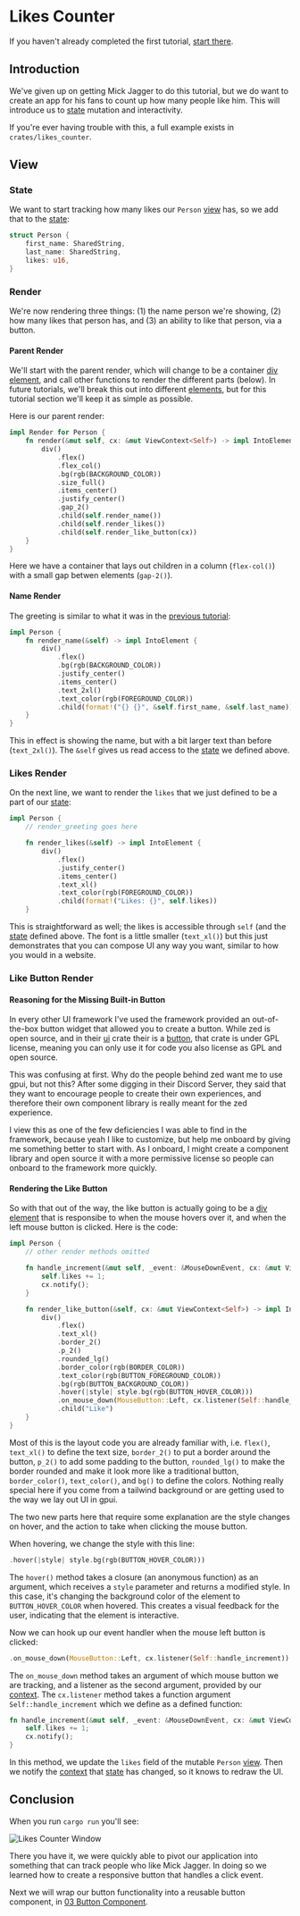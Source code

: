 # Likes Counter

If you haven't already completed the first tutorial, [start there](01-hello-world.md).

## Introduction

We've given up on getting Mick Jagger to do this tutorial, but we do want to create an app for his fans to count up how many people like him. This will introduce us to [state](dictionary.md) mutation and interactivity.

If you're ever having trouble with this, a full example exists in `crates/likes_counter`.

## View

### State

We want to start tracking how many likes our `Person` [view](dictionary.md#view) has, so we add that to the [state](dictionary.md#state):

```rust
struct Person {
    first_name: SharedString,
    last_name: SharedString,
    likes: u16,
}
```

### Render

We're now rendering three things: (1) the name person we're showing, (2) how many likes that person has, and (3) an ability to like that person, via a button.

#### Parent Render

We'll start with the parent render, which will change to be a container [div](dictionary.md#div) [element](dictionary.md#element), and call other functions to render the different parts (below). In future tutorials, we'll break this out into different [elements](dictionary.md#element), but for this tutorial section we'll keep it as simple as possible.

Here is our parent render:

```rust
impl Render for Person {
    fn render(&mut self, cx: &mut ViewContext<Self>) -> impl IntoElement {
        div()
            .flex()
            .flex_col()
            .bg(rgb(BACKGROUND_COLOR))
            .size_full()
            .items_center()
            .justify_center()
            .gap_2()
            .child(self.render_name())
            .child(self.render_likes())
            .child(self.render_like_button(cx))
    }
}
```

Here we have a container that lays out children in a column (`flex-col()`) with a small gap betwen elements (`gap-2()`).

#### Name Render

The greeting is similar to what it was in the [previous tutorial](01-hello-world.md):

```rust
impl Person {
    fn render_name(&self) -> impl IntoElement {
        div()
            .flex()
            .bg(rgb(BACKGROUND_COLOR))
            .justify_center()
            .items_center()
            .text_2xl()
            .text_color(rgb(FOREGROUND_COLOR))
            .child(format!("{} {}", &self.first_name, &self.last_name))
    }
}
```

This in effect is showing the name, but with a bit larger text than before (`text_2xl()`). The `&self` gives us read access to the [state](dictionary.md#state) we defined above.

### Likes Render

On the next line, we want to render the `likes` that we just defined to be a part of our [state](dictionary.md#state):

```rust
impl Person {
    // render_greeting goes here

    fn render_likes(&self) -> impl IntoElement {
        div()
            .flex()
            .justify_center()
            .items_center()
            .text_xl()
            .text_color(rgb(FOREGROUND_COLOR))
            .child(format!("Likes: {}", self.likes))
    }
```

This is straightforward as well; the likes is accessible through `self` (and the [state](dictionary.md#state) defined above. The font is a little smaller (`text_xl()`) but this just demonstrates that you can compose UI any way you want, similar to how you would in a website.

### Like Button Render

#### Reasoning for the Missing Built-in Button

In every other UI framework I've used the framework provided an out-of-the-box button widget that allowed you to create a button. While zed is open source, and in their [ui](https://github.com/zed-industries/zed/tree/main/crates/ui) crate their is a [button](https://github.com/zed-industries/zed/tree/main/crates/ui/src/components/button), that crate is under GPL license, meaning you can only use it for code you also license as GPL and open source.

This was confusing at first. Why do the people behind zed want me to use gpui, but not this? After some digging in their Discord Server, they said that they want to encourage people to create their own experiences, and therefore their own component library is really meant for the zed experience.

I view this as one of the few deficiencies I was able to find in the framework, because yeah I like to customize, but help me onboard by giving me something better to start with. As I onboard, I might create a component library and open source it with a more permissive license so people can onboard to the framework more quickly.

#### Rendering the Like Button

So with that out of the way, the like button is actually going to be a [div](dictionary.md#div) [element](dictionary.md#element) that is responsibe to when the mouse hovers over it, and when the left mouse button is clicked. Here is the code:

```rust
impl Person {
    // other render methods omitted

    fn handle_increment(&mut self, _event: &MouseDownEvent, cx: &mut ViewContext<Self>) {
        self.likes += 1;
        cx.notify();
    }

    fn render_like_button(&self, cx: &mut ViewContext<Self>) -> impl IntoElement {
        div()
            .flex()
            .text_xl()
            .border_2()
            .p_2()
            .rounded_lg()
            .border_color(rgb(BORDER_COLOR))
            .text_color(rgb(BUTTON_FOREGROUND_COLOR))
            .bg(rgb(BUTTON_BACKGROUND_COLOR))
            .hover(|style| style.bg(rgb(BUTTON_HOVER_COLOR)))
            .on_mouse_down(MouseButton::Left, cx.listener(Self::handle_increment))
            .child("Like")
    }
}
```

Most of this is the layout code you are already familiar with, i.e. `flex()`, `text_xl()` to define the text size, `border_2()` to put a border around the button, `p_2()` to add some padding to the button, `rounded_lg()` to make the border rounded and make it look more like a traditional button, `border_color()`, `text_color()`, and `bg()` to define the colors. Nothing really special here if you come from a tailwind background or are getting used to the way we lay out UI in gpui.

The two new parts here that require some explanation are the style changes on hover, and the action to take when clicking the mouse button.

When hovering, we change the style with this line:

```rust
.hover(|style| style.bg(rgb(BUTTON_HOVER_COLOR)))
```

The `hover()` method takes a closure (an anonymous function) as an argument, which receives a `style` parameter and returns a modified style. In this case, it's changing the background color of the element to `BUTTON_HOVER_COLOR` when hovered. This creates a visual feedback for the user, indicating that the element is interactive.

Now we can hook up our event handler when the mouse left button is clicked:

```rust
.on_mouse_down(MouseButton::Left, cx.listener(Self::handle_increment))
```

The `on_mouse_down` method takes an argument of which mouse button we are tracking, and a listener as the second argument, provided by our [context](dictionary.md#context). The `cx.listener` method takes a function argument `Self::handle_increment` which we define as a defined function:

```rust
fn handle_increment(&mut self, _event: &MouseDownEvent, cx: &mut ViewContext<Self>) {
    self.likes += 1;
    cx.notify();
}
```

In this method, we update the `likes` field of the mutable `Person` [view](dictionary.md#view). Then we notify the [context](dictionary.md#context) that [state](dictoinary.md#state) has changed, so it knows to redraw the UI.

## Conclusion

When you run `cargo run` you'll see:

![Likes Counter Window](/assets/02-likes-counter.png)

There you have it, we were quickly able to pivot our application into something that can track people who like Mick Jagger. In doing so we learned how to create a responsive button that handles a click event.

Next we will wrap our button functionality into a reusable button component, in [03 Button Component](03-button-component.md).
